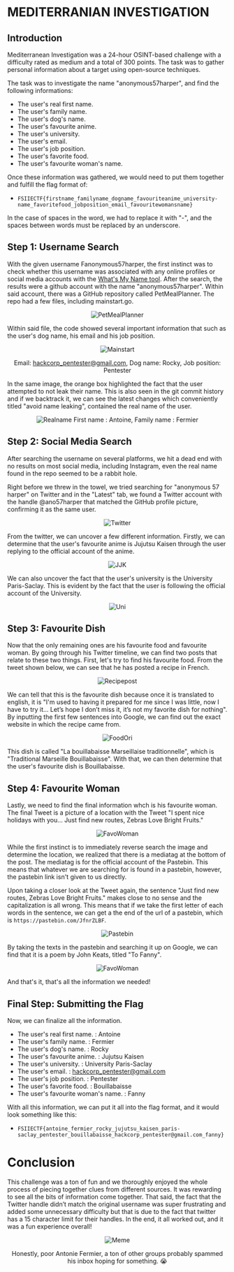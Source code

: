 # MEDITERRANIAN INVESTIGATION

## Introduction

Mediterranean Investigation was a 24-hour OSINT-based challenge with a difficulty rated as medium and a total of 300 points. The task was to gather personal information about a target using open-source techniques.

The task was to investigate the name "anonymous57harper", and find the following informations:

- The user's real first name.
- The user's family name.
- The user's dog's name.
- The user's favourite anime.
- The user's university.
- The user's email.
- The user's job position.
- The user's favorite food.
- The user's favourite woman's name.

Once these information was gathered, we would need to put them together and fulfill the flag format of:

- `FSIIECTF{firstname_familyname_dogname_favouriteanime_university-name_favoritefood_jobposition_email_favouritewomansname}`

In the case of spaces in the word, we had to replace it with "-", and the spaces between words must be replaced by an underscore.

## Step 1: Username Search

With the given username Fanonymous57harper, the first instinct was to check whether this username was associated with any online profiles or social media accounts with the [What's My Name tool](https://whatsmyname.app/). After the search, the results were a github account with the name "anonymous57harper". Within said account, there was a GitHub repository called PetMealPlanner. The repo had a few files, including mainstart.go.

<div align="center">

![PetMealPlanner](images/PetMealPlanner.png)

</div>

Within said file, the code showed several important information that such as the user's dog name, his email and his job position.

<div align="center">

![Mainstart](images/mainstart.png)

Email: hackcorp_pentester@gmail.com, Dog name: Rocky, Job position: Pentester

</div>

In the same image, the orange box highlighted the fact that the user attempted to not leak their name. This is also seen in the git commit history and if we backtrack it, we can see the latest changes which conveniently titled "avoid name leaking", contained the real name of the user.

<div align="center">

![Realname](images/name.png)
First name : Antoine, Family name : Fermier

</div>

## Step 2: Social Media Search

After searching the username on several platforms, we hit a dead end with no results on most social media, including Instagram, even the real name found in the repo seemed to be a rabbit hole.

Right before we threw in the towel, we tried searching for "anonymous 57 harper" on Twitter and in the "Latest" tab, we found a Twitter account with the handle @ano57harper that matched the GitHub profile picture, confirming it as the same user.

<div align="center">

![Twitter](images/Twitterlatest.png)

</div>

From the twitter, we can uncover a few different information. Firstly, we can determine that the user's favourite anime is Jujutsu Kaisen through the user replying to the official account of the anime.

<div align="center">

![JJK](images/favoriteanime.png)

</div>

We can also uncover the fact that the user's university is the University Paris-Saclay. This is evident by the fact that the user is following the official account of the University.

<div align="center">

![Uni](images/uni.png)

</div>

## Step 3: Favourite Dish

Now that the only remaining ones are his favourite food and favourite woman. By going through his Twitter timeline, we can find two posts that relate to these two things. First, let's try to find his favourite food. From the tweet shown below, we can see that he has posted a recipe in French.

<div align="center">

![Recipepost](images/recipe.png)

</div>

We can tell that this is the favourite dish because once it is translated to english, it is "I'm used to having it prepared for me since I was little, now I have to try it...
Let’s hope I don’t miss it, it’s not my favorite dish for nothing". By inputting the first few sentences into Google, we can find out the exact website in which the recipe came from.

<div align="center">

![FoodOri](images/RecipeOnline.png.png)

</div>

This dish is called "La bouillabaisse Marseillaise traditionnelle", which is "Traditional Marseille Bouillabaisse". With that, we can then determine that the user's favourite dish is Bouillabaisse.

## Step 4: Favourite Woman

Lastly, we need to find the final information whch is his favourite woman. The final Tweet is a picture of a location with the Tweet "I spent nice holidays with you… Just find new routes, Zebras Love Bright Fruits."

<div align="center">

![FavoWoman](images/FavoriteWoman.png)

</div>

While the first instinct is to immediately reverse search the image and determine the location, we realized that there is a mediatag at the bottom of the post. The mediatag is for the official account of the Pastebin. This means that whatever we are searching for is found in a pastebin, however, the pastebin link isn't given to us directly.

Upon taking a closer look at the Tweet again, the sentence "Just find new routes, Zebras Love Bright Fruits." makes close to no sense and the capitalization is all wrong. This means that if we take the first letter of each words in the sentence, we can get a the end of the url of a pastebin, which is `https://pastebin.com/JfnrZLBF`.

<div align="center">

![Pastebin](images/pastebin.png)

</div>

By taking the texts in the pastebin and searching it up on Google, we can find that it is a poem by John Keats, titled "To Fanny".

<div align="center">

![FavoWoman](images/Fanny.png)

</div>

And that's it, that's all the information we needed!

## Final Step: Submitting the Flag

Now, we can finalize all the information.

- The user's real first name. : Antoine
- The user's family name. : Fermier
- The user's dog's name. : Rocky
- The user's favourite anime. : Jujutsu Kaisen
- The user's university. : University Paris-Saclay
- The user's email. : hackcorp_pentester@gmail.com
- The user's job position. : Pentester
- The user's favorite food. : Bouillabaisse
- The user's favourite woman's name. : Fanny

With all this information, we can put it all into the flag format, and it would look something like this:

- `FSIIECTF{antoine_fermier_rocky_jujutsu_kaisen_paris-saclay_pentester_bouillabaisse_hackcorp_pentester@gmail.com_fanny}`

# Conclusion

This challenge was a ton of fun and we thoroughly enjoyed the whole process of piecing together clues from different sources. It was rewarding to see all the bits of information come together. That said, the fact that the Twitter handle didn’t match the original username was super frustrating and added some unnecessary difficulty but that is due to the fact that twitter has a 15 character limit for their handles. In the end, it all worked out, and it was a fun experience overall!

<div align="center">

![Meme](images/Meme.png)

Honestly, poor Antonie Fermier, a ton of other groups probably spammed his inbox hoping for something. 😭

</div>
